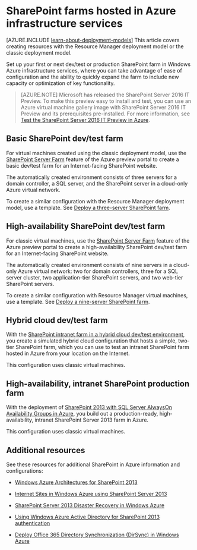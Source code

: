 <properties
	pageTitle="SharePoint Server 2013 farms in Azure | Windows Azure"
	description="Find the articles that describe how to set up a dev/test environment or a production SharePoint Server 2013 farm in Windows Azure."
	documentationCenter=""
	services="virtual-machines"
	authors="JoeDavies-MSFT"
	manager="timlt"
	editor=""
	tags="azure-service-management,azure-resource-manager"/>

<tags
	ms.service="virtual-machines"
	ms.date="09/08/2015"
	wacn.date=""/>

# SharePoint farms hosted in Azure infrastructure services

[AZURE.INCLUDE [learn-about-deployment-models](../includes/learn-about-deployment-models-include.md)] This article covers creating resources with the Resource Manager deployment model or the classic deployment model.

Set up your first or next dev/test or production SharePoint farm in Windows Azure infrastructure services, where you can take advantage of ease of configuration and the ability to quickly expand the farm to include new capacity or optimization of key functionality.

> [AZURE.NOTE] Microsoft has released the SharePoint Server 2016 IT Preview. To make this preview easy to install and test, you can use an Azure virtual machine gallery image with SharePoint Server 2016 IT Preview and its prerequisites pre-installed. For more information, see [Test the SharePoint Server 2016 IT Preview in Azure](http://azure.microsoft.com/blog/test-sharepoint-server-2016-it-preview-4/).

## Basic SharePoint dev/test farm

For virtual machines created using the classic deployment model, use the [SharePoint Server Farm](/documentation/articles/virtual-machines-sharepoint-farm-azure-preview) feature of the Azure preview portal to create a basic dev/test farm for an Internet-facing SharePoint website.

The automatically created environment consists of three servers for a domain controller, a SQL server, and the SharePoint server in a cloud-only Azure virtual network.

To create a similar configuration with the Resource Manager deployment model, use a template. See [Deploy a three-server SharePoint farm](/documentation/articles/virtual-machines-workload-template-sharepoint/#deploy-a-three-server-sharepoint-farm).

## High-availability SharePoint dev/test farm

For classic virtual machines, use the [SharePoint Server Farm](/documentation/articles/virtual-machines-sharepoint-farm-azure-preview) feature of the Azure preview portal to create a high-availability SharePoint dev/test farm for an Internet-facing SharePoint website.

The automatically created environment consists of nine servers in a cloud-only Azure virtual network: two for domain controllers, three for a SQL server cluster, two application-tier SharePoint servers, and two web-tier SharePoint servers.

To create a similar configuration with Resource Manager virtual machines, use a template. See [Deploy a nine-server SharePoint farm](/documentation/articles/virtual-machines-workload-template-sharepoint/#deploy-a-nine-server-sharepoint-farm).

## Hybrid cloud dev/test farm

With the [SharePoint intranet farm in a hybrid cloud dev/test environment](/documentation/articles/virtual-networks-setup-sharepoint-hybrid-cloud-testing), you create a simulated hybrid cloud configuration that hosts a simple, two-tier SharePoint farm, which you can use to test an intranet SharePoint farm hosted in Azure from your location on the Internet.

This configuration uses classic virtual machines.

## High-availability, intranet SharePoint production farm

With the deployment of [SharePoint 2013 with SQL Server AlwaysOn Availability Groups in Azure](/documentation/articles/virtual-machines-workload-intranet-sharepoint-overview), you build out a production-ready, high-availability, intranet SharePoint Server 2013 farm in Azure.

This configuration uses classic virtual machines.

## Additional resources

See these resources for additional SharePoint in Azure information and configurations:

- [Windows Azure Architectures for SharePoint 2013](https://technet.microsoft.com/zh-cn/library/dn635309.aspx)

- [Internet Sites in Windows Azure using SharePoint Server 2013](https://technet.microsoft.com/zh-cn/library/dn635307.aspx)

- [SharePoint Server 2013 Disaster Recovery in Windows Azure](https://technet.microsoft.com/zh-cn/library/dn635313.aspx)

- [Using Windows Azure Active Directory for SharePoint 2013 authentication](https://technet.microsoft.com/zh-cn/library/dn635311.aspx)

- [Deploy Office 365 Directory Synchronization (DirSync) in Windows Azure](https://technet.microsoft.com/zh-cn/library/dn635310.aspx)

